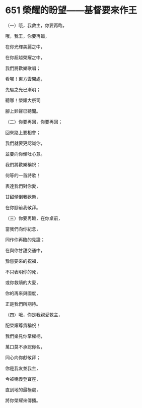 # 651 榮耀的盼望——基督要來作王

（一）哦，我救主，你要再臨，

哦，我王，你要再臨，

在你光輝美麗之中，

在你超越榮耀之中，

我們將歡樂歌唱；

看哪！東方雲開處，

先驅之光已漸明；

聽哪！榮耀大祭司

腳上鈴聲已聽聞。

（二）你要再回，你要再回；

回來路上要相會；

我們就要更認識你，

並要向你傾吐心意。

我們將歡樂稱祝：

何等的一首詩歌！

表達我們對你愛，

甘甜傾倒我歡樂，

在你腳前我敬拜。

（三）你要再臨，在你桌前，

當我們向你紀念，

同作你再臨的見證；

在與你甘甜交通中，

豫嘗要來的祝福，

不只表明你的死，

或你救贖的大愛，

你的再來與國度，

正是我們所期待。

（四）哦，你是我親愛救主，

配榮耀尊貴稱祝！

我們樂見你掌權柄，

萬口莫不承認你名，

同心向你獻敬拜；

你是我友並我主，

今被稱義登寶座，

直到地的最極處，

將你榮耀來傳播。

